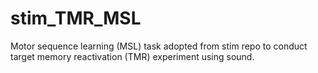 # stim_TMR_MSL
Motor sequence learning (MSL) task adopted from stim repo to conduct target memory reactivation (TMR) experiment using sound.
